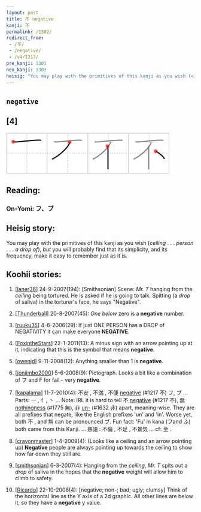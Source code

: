 ```yaml
---
layout: post
title: 不 negative
kanji: 不
permalink: /1302/
redirect_from:
 - /不/
 - /negative/
 - /v4/1217/
pre_kanji: 1301
nex_kanji: 1303
heisig: "You may play with the primitives of this kanji as you wish (<i>ceiling</i> . . . <i>person</i> . . . <i>a drop of</i>), <i>but</i> you will probably find that its simplicity, and its frequency, make it easy to remember just as it is."
---
```


## `negative`

## [4]

<div class="stroke"><img src="../images/E4B88D.png" /></div>

## Reading:

### On-Yomi: フ、ブ

## Heisig story:

You may play with the primitives of this kanji as you wish (<i>ceiling</i> . . . <i>person</i> . . . <i>a drop of</i>), <i>but</i> you will probably find that its simplicity, and its frequency, make it easy to remember just as it is.

## Koohii stories:

1) [<a href="http://kanji.koohii.com/profile/laner36">laner36</a>] 24-9-2007(194): [Smithsonian] Scene: <em>Mr. T</em> hanging from the <em>ceiling</em> being tortured. He is asked if he is going to talk. Spitting (a <em>drop</em> of saliva) in the torturer&#039;s face, he says &quot;Negative&quot;.

2) [<a href="http://kanji.koohii.com/profile/Thunderball">Thunderball</a>] 20-8-2007(45): <em>One below</em> zero is a<strong> negative</strong> number.

3) [<a href="http://kanji.koohii.com/profile/ruuku35">ruuku35</a>] 4-6-2006(29): If just ONE PERSON has a DROP of NEGATIVITY it can make everyone<strong> NEGATIVE</strong>.

4) [<a href="http://kanji.koohii.com/profile/FoxintheStars">FoxintheStars</a>] 22-1-2011(13): A minus sign with an arrow pointing up at it, indicating that this is the symbol that means<strong> negative</strong>.

5) [<a href="http://kanji.koohii.com/profile/owenjd">owenjd</a>] 9-11-2008(12): Anything smaller than 1 is<strong> negative</strong>.

6) [<a href="http://kanji.koohii.com/profile/jonjimbo2000">jonjimbo2000</a>] 5-6-2008(9): Pictograph. Looks a bit like a combination of フ and F for fail - very<strong> negative</strong>.

7) [<a href="http://kanji.koohii.com/profile/kapalama">kapalama</a>] 11-7-2010(4): 不安 , 不満 , 不便 <a href="../1217">negative</a> (#1217 不) フ, ブ ... Parts: 一 , 亻, 丶 ... Note: IRL it is hard to tell 不 <a href="../1217">negative</a> (#1217 不), 無 <a href="../1775">nothingness</a> (#1775 無), 非 <a href="../1632">un-</a> (#1632 非) apart, meaning-wise. They are all prefixes that negate, like the English prefixes &#039;un&#039; and &#039;in&#039;. Worse yet, both 不 , and 無 can be pronounced ブ. Fun fact: &#039;Fu&#039; in kana (フand ふ) both came from this Kanji. ... 熟語 : 不倫 , 不足 , 不景気 ... cf: 至 .

8) [<a href="http://kanji.koohii.com/profile/crayonmaster">crayonmaster</a>] 1-4-2009(4): (Looks like a ceiling and an arrow pointing up)<strong> Negative</strong> people are always pointing up towards the ceiling to show how far down they still are.

9) [<a href="http://kanji.koohii.com/profile/smithsonian">smithsonian</a>] 6-3-2007(4): Hanging from the <em>ceiling</em>, <em>Mr. T</em> spits out a <em>drop</em> of saliva in the hopes that the<strong> negative</strong> weight will allow him to climb to safety.

10) [<a href="http://kanji.koohii.com/profile/Ricardo">Ricardo</a>] 22-10-2006(4): [negative; non-; bad; ugly; clumsy] Think of the horizontal line as the Y axis of a 2d graphic. All other lines are below it, so they have a <strong>negative</strong> y value.
